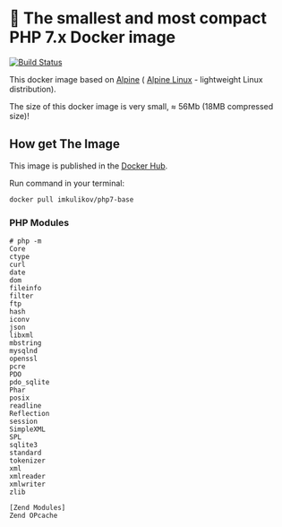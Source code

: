 # 🌱 The smallest and most compact PHP 7.x Docker image

 [![Build Status](https://travis-ci.org/ulabs-org/php7-base.svg)](https://travis-ci.org/ulabs-org/php7-base)

This docker image based on [Alpine](https://hub.docker.com/_/alpine/) ( [Alpine Linux](http://www.alpinelinux.org) - 
lightweight Linux distribution).

The size of this docker image is very small, ≈ 56Mb (18MB compressed size)!

## How get The Image

This image is published in the [Docker Hub](https://hub.docker.com/r/imkulikov/php7-base/).

Run command in your terminal:

```sh
docker pull imkulikov/php7-base
```

### PHP Modules
```
# php -m
Core
ctype
curl
date
dom
fileinfo
filter
ftp
hash
iconv
json
libxml
mbstring
mysqlnd
openssl
pcre
PDO
pdo_sqlite
Phar
posix
readline
Reflection
session
SimpleXML
SPL
sqlite3
standard
tokenizer
xml
xmlreader
xmlwriter
zlib

[Zend Modules]
Zend OPcache
```
